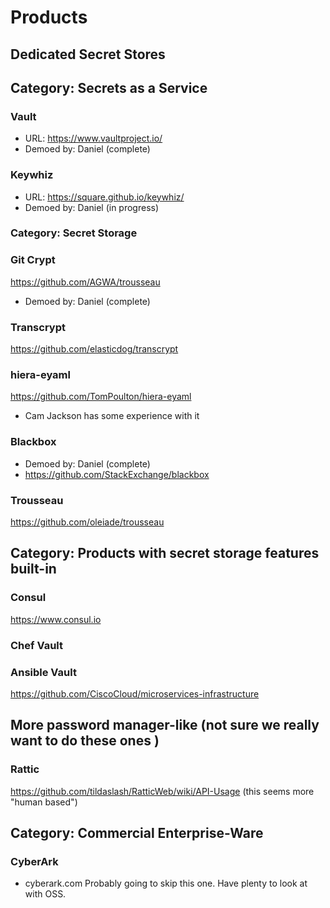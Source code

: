 # Products

## Dedicated Secret Stores

## Category: Secrets as a Service ##

### Vault ###
- URL: https://www.vaultproject.io/
- Demoed by: Daniel (complete)

### Keywhiz
- URL: https://square.github.io/keywhiz/
- Demoed by: Daniel (in progress)

### Category: Secret Storage ###
### Git Crypt
https://github.com/AGWA/trousseau
- Demoed by: Daniel (complete)

### Transcrypt
https://github.com/elasticdog/transcrypt

### hiera-eyaml
https://github.com/TomPoulton/hiera-eyaml
- Cam Jackson has some experience with it

### Blackbox
- Demoed by: Daniel (complete)
- https://github.com/StackExchange/blackbox

### Trousseau
https://github.com/oleiade/trousseau

## Category: Products with secret storage features built-in ##

### Consul
https://www.consul.io

### Chef Vault

### Ansible Vault
https://github.com/CiscoCloud/microservices-infrastructure

## More password manager-like (not sure we really want to do these ones ) ##
### Rattic
https://github.com/tildaslash/RatticWeb/wiki/API-Usage (this seems more "human based")

## Category: Commercial Enterprise-Ware
### CyberArk
- cyberark.com
Probably going to skip this one. Have plenty to look at with OSS.
